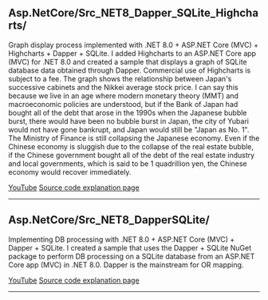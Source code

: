 
## Asp.NetCore/Src_NET8_Dapper_SQLite_Highcharts/

Graph display process implemented with .NET 8.0 + ASP.NET Core (MVC) + Highcharts + Dapper + SQLite.
I added Highcharts to an ASP.NET Core app (MVC) for .NET 8.0 and created a sample that displays a graph of SQLite database data obtained through Dapper.
Commercial use of Highcharts is subject to a fee.
The graph shows the relationship between Japan's successive cabinets and the Nikkei average stock price.
I can say this because we live in an age where modern monetary theory (MMT) and macroeconomic policies are understood, but if the Bank of Japan had bought all of the debt that arose in the 1990s when the Japanese bubble burst, there would have been no bubble burst in Japan, the city of Yubari would not have gone bankrupt, and Japan would still be "Japan as No. 1".
The Ministry of Finance is still collapsing the Japanese economy.
Even if the Chinese economy is sluggish due to the collapse of the real estate bubble, if the Chinese government bought all of the debt of the real estate industry and local governments, which is said to be 1 quadrillion yen, the Chinese economy would recover immediately.

[YouTube](https://youtu.be/g_JGQ4iofHM)
[Source code explanation page](https://blog.unikktle.com/net-8-0-asp-net-coremvc-highcharts-dapper-sqlite-%e3%81%a7%e5%ae%9f%e8%a3%85%e3%81%99%e3%82%8b%e3%82%b0%e3%83%a9%e3%83%95%e8%a1%a8%e7%a4%ba%e5%87%a6%e7%90%86/)

---

## Asp.NetCore/Src_NET8_DapperSQLite/

Implementing DB processing with .NET 8.0 + ASP.NET Core (MVC) + Dapper + SQLite.
I created a sample that uses the Dapper + SQLite NuGet package to perform DB processing on a SQLite database from an ASP.NET Core app (MVC) in .NET 8.0. Dapper is the mainstream for OR mapping.

[YouTube](https://youtu.be/P0ANbuK_qjg)
[Source code explanation page](https://blog.unikktle.com/net-8-0-asp-net-coremvc-dapper-sqlite-%e3%81%a7%e5%ae%9f%e8%a3%85%e3%81%99%e3%82%8bdb%e5%87%a6%e7%90%86/)

---
